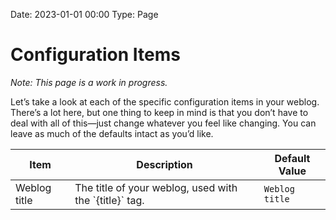 Date: 2023-01-01 00:00
Type: Page

# Configuration Items

_Note: This page is a work in progress._

Let’s take a look at each of the specific configuration items in your weblog. There’s a lot here, but one thing to keep in mind is that you don’t have to deal with all of this—just change whatever you feel like changing. You can leave as much of the defaults intact as you’d like.

<table>
<thead>
<tr>
	<th>Item</th>
	<th>Description</th>
	<th>Default Value</th>
</tr>
</thead>
<tbody>
<tr>
	<td>Weblog title</td>
	<td>The title of your weblog, used with the `{title}` tag.</td>
	<td><code>Weblog title</code></td>
</tr>
</tbody>
</table>
